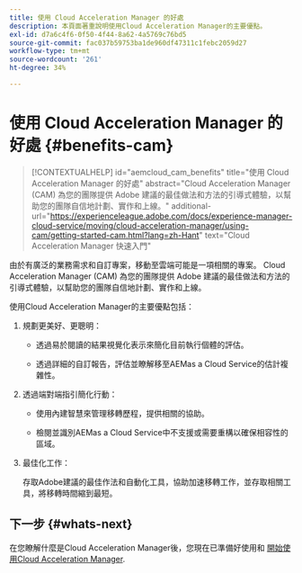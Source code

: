 ```yaml
---
title: 使用 Cloud Acceleration Manager 的好處
description: 本頁面著重說明使用Cloud Acceleration Manager的主要優點。
exl-id: d7a6c4f6-0f50-4f44-8a62-4a5769c76bd5
source-git-commit: fac037b59753ba1de960df47311c1febc2059d27
workflow-type: tm+mt
source-wordcount: '261'
ht-degree: 34%

---
```


# 使用 Cloud Acceleration Manager 的好處 {#benefits-cam}

>[!CONTEXTUALHELP]
>id="aemcloud_cam_benefits"
>title="使用 Cloud Acceleration Manager 的好處"
>abstract="Cloud Acceleration Manager (CAM) 為您的團隊提供 Adobe 建議的最佳做法和方法的引導式體驗，以幫助您的團隊自信地計劃、實作和上線。"
>additional-url="https://experienceleague.adobe.com/docs/experience-manager-cloud-service/moving/cloud-acceleration-manager/using-cam/getting-started-cam.html?lang=zh-Hant" text="Cloud Acceleration Manager 快速入門"

由於有廣泛的業務需求和自訂專案，移動至雲端可能是一項相關的專案。 Cloud Acceleration Manager (CAM) 為您的團隊提供 Adobe 建議的最佳做法和方法的引導式體驗，以幫助您的團隊自信地計劃、實作和上線。

使用Cloud Acceleration Manager的主要優點包括：

1. 規劃更美好、更聰明：

   * 透過易於閱讀的結果視覺化表示來簡化目前執行個體的評估。

   * 透過詳細的自訂報告，評估並瞭解移至AEMas a Cloud Service的估計複雜性。

1. 透過端對端指引簡化行動：

   * 使用內建智慧來管理移轉歷程，提供相關的協助。

   * 檢閱並識別AEMas a Cloud Service中不支援或需要重構以確保相容性的區域。

1. 最佳化工作：

   存取Adobe建議的最佳作法和自動化工具，協助加速移轉工作，並存取相關工具，將移轉時間縮到最短。

## 下一步 {#whats-next}

在您瞭解什麼是Cloud Acceleration Manager後，您現在已準備好使用和 [開始使用Cloud Acceleration Manager](https://experienceleague.adobe.com/docs/experience-manager-cloud-service/moving/cloud-acceleration-manager/using-cam/getting-started-cam.html?lang=en).
